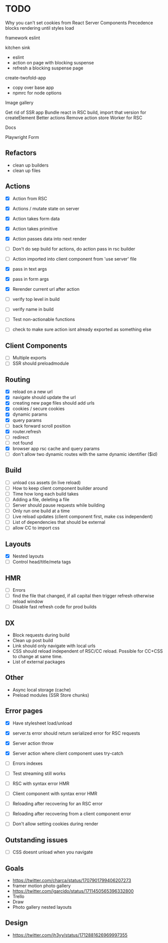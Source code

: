 # TODO

Why you can't set cookies from React Server Components
Precedence blocks rendering until styles load

framework eslint

kitchen sink

- eslint
- action on page with blocking suspense
- refresh a blocking suspense page

create-twofold-app

- copy over base app
- npmrc for node options

Image gallery

Get rid of SSR app
Bundle react in RSC build, import that version for createElement
Better actions
Remove action store
Worker for RSC

Docs

Playwright
Form

## Refactors

- clean up builders
- clean up files

## Actions

- [x] Action from RSC
- [x] Actions / mutate state on server
- [x] Action takes form data
- [x] Action takes primitive
- [x] Action passes data into next render
- [ ] Don't do sep build for actions, do action pass in rsc builder
- [ ] Action imported into client component from 'use server' file

- [x] pass in text args
- [x] pass in form args
- [x] Rerender current url after action
- [ ] verify top level in build
- [ ] verify name in build
- [ ] Test non-actionable functions
- [ ] check to make sure action isnt already exported as something else

## Client Components

- [ ] Multiple exports
- [ ] SSR should preloadmodule

## Routing

- [x] reload on a new url
- [x] navigate should update the url
- [x] creating new page files should add urls
- [x] cookies / secure cookies
- [x] dynamic params
- [x] query params
- [ ] back forward scroll position
- [x] router.refresh
- [ ] redirect
- [ ] not found
- [x] browser app rsc cache and query params
- [ ] don't allow two dynamic routes with the same dynamic identifier ($id)

## Build

- [ ] unload css assets (in live reload)
- [ ] How to keep client component builder around
- [ ] Time how long each build takes
- [ ] Adding a file, deleting a file
- [ ] Server should pause requests while building
- [ ] Only run one build at a time
- [ ] Live reload updates (client component first, make css independent)
- [ ] List of dependencies that should be external
- [ ] allow CC to import css

## Layouts

- [x] Nested layouts
- [ ] Control head/title/meta tags

## HMR

- [ ] Errors
- [ ] find the file that changed, if all capital then trigger refresh otherwise reload window
- [ ] Disable fast refresh code for prod builds

## DX

- Block requests during build
- Clean up post build
- Link should only navigate with local urls
- CSS should reload independent of RSC/CC reload. Possible for CC+CSS to change at same time.
- List of external packages

## Other

- Async local storage (cache)
- Preload modules (SSR Store chunks)

## Error pages

- [x] Have stylesheet load/unload
- [x] server.ts error should return serialized error for RSC requests
- [x] Server action throw
- [x] Server action where client component uses try-catch
- [ ] Errors indexes
- [ ] Test streaming still works

- [ ] RSC with syntax error HMR
- [ ] Client component with syntax error HMR
- [ ] Reloading after recovering for an RSC error
- [ ] Reloading after recovering from a client component error

- [ ] Don't allow setting cookies during render

## Outstanding issues

- [ ] CSS doesnt unload when you navigate

## Goals

- https://twitter.com/charca/status/1707901799406207273
- framer motion photo gallery
- https://twitter.com/igarcido/status/1711450565396332800
- Trello
- Draw
- Photo gallery nested layouts

## Design

- https://twitter.com/jh3yy/status/1712881626969997355
